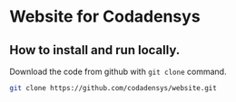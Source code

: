 # Website for Codadensys 


## How to install and run locally.

Download the code from github with `git clone` command.

```bash
git clone https://github.com/codadensys/website.git
```

